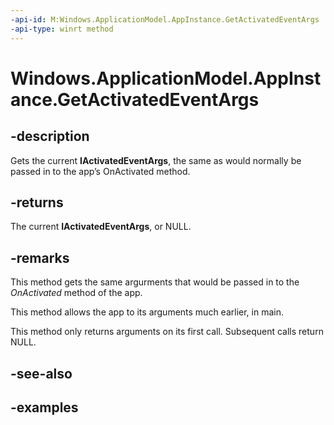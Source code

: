 ```yaml
---
-api-id: M:Windows.ApplicationModel.AppInstance.GetActivatedEventArgs
-api-type: winrt method
---
```


<!-- Method syntax.
public IActivatedEventArgs AppInstance.GetActivatedEventArgs()
-->

# Windows.ApplicationModel.AppInstance.GetActivatedEventArgs

## -description
Gets the current **IActivatedEventArgs**, the same as would normally be passed in to the app’s OnActivated method. 

## -returns
The current **IActivatedEventArgs**, or NULL.

## -remarks
This method gets the same argurments that would be passed in to the *OnActivated* method of the app.

This method allows the app to its arguments much earlier, in main.

This method only returns arguments on its first call.
Subsequent calls return NULL.

## -see-also

## -examples

